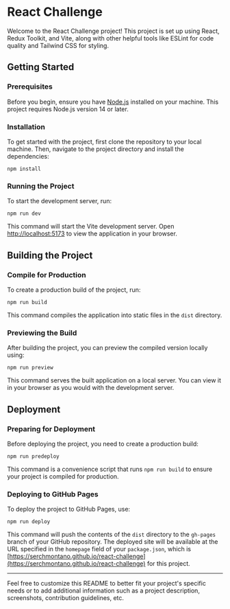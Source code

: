 # React Challenge

Welcome to the React Challenge project! This project is set up using React, Redux Toolkit, and Vite, along with other helpful tools like ESLint for code quality and Tailwind CSS for styling.

## Getting Started

### Prerequisites

Before you begin, ensure you have [Node.js](https://nodejs.org/) installed on your machine. This project requires Node.js version 14 or later.

### Installation

To get started with the project, first clone the repository to your local machine. Then, navigate to the project directory and install the dependencies:

```
npm install
```

### Running the Project

To start the development server, run:

```
npm run dev
```

This command will start the Vite development server. Open [http://localhost:5173](http://localhost:5173) to view the application in your browser.

## Building the Project

### Compile for Production

To create a production build of the project, run:

```
npm run build
```

This command compiles the application into static files in the `dist` directory.

### Previewing the Build

After building the project, you can preview the compiled version locally using:

```
npm run preview
```

This command serves the built application on a local server. You can view it in your browser as you would with the development server.

## Deployment

### Preparing for Deployment

Before deploying the project, you need to create a production build:

```
npm run predeploy
```

This command is a convenience script that runs `npm run build` to ensure your project is compiled for production.

### Deploying to GitHub Pages

To deploy the project to GitHub Pages, use:

```
npm run deploy
```

This command will push the contents of the `dist` directory to the `gh-pages` branch of your GitHub repository. The deployed site will be available at the URL specified in the `homepage` field of your `package.json`, which is [https://serchmontano.github.io/react-challenge](https://serchmontano.github.io/react-challenge) for this project.

---

Feel free to customize this README to better fit your project's specific needs or to add additional information such as a project description, screenshots, contribution guidelines, etc.
